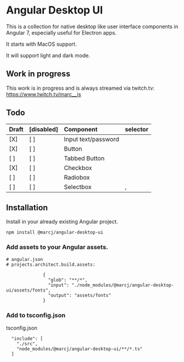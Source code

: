 # Angular Desktop UI

This is a collection for native desktop like user interface components in Angular 7, 
especially useful for Electron apps.

It starts with MacOS support. 
 
It will support light and dark mode.

## Work in progress

This work is in progress and is always streamed via twitch.tv: https://www.twitch.tv/marc__js


## Todo

| Draft | [disabled] | Component           | selector                   |
|:------|:-----------|:--------------------|:---------------------------|
| [X]   | [ ]        | Input text/password | <dui-input>                |
| [X]   | [ ]        | Button              | <dui-button>               |
| [ ]   | [ ]        | Tabbed Button       | <dui-tabbed-button>        |
| [X]   | [ ]        | Checkbox            | <dui-checkbox>             |
| [ ]   | [ ]        | Radiobox            | <dui-radiobox>             |
| [ ]   | [ ]        | Selectbox           | <dui-select>, <dui-option> |

 

## Installation

Install in your already existing Angular project.

```
npm install @marcj/angular-desktop-ui
```

### Add assets to your Angular assets.

```
# angular.json
# projects.architect.build.assets:

              {
                "glob": "**/*",
                "input": "./node_modules/@marcj/angular-desktop-ui/assets/fonts",
                "output": "assets/fonts"
              }
```

### Add to tsconfig.json

tsconfig.json

```
  "include": [
    "./src",
    "node_modules/@marcj/angular-desktop-ui/**/*.ts"
  ]
```
